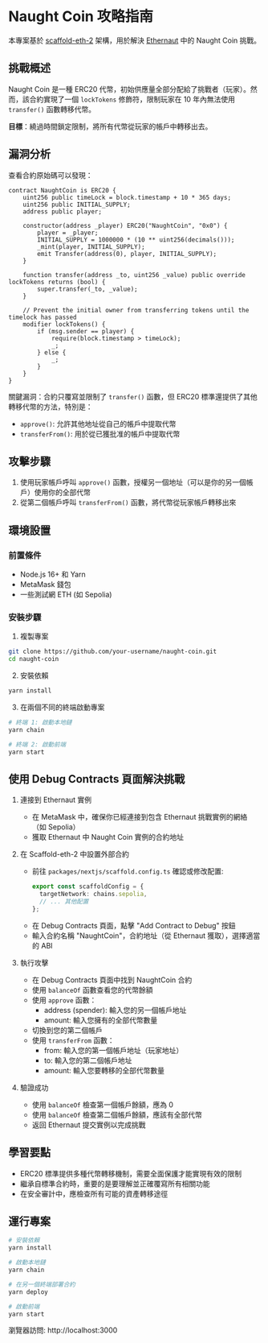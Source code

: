 # Naught Coin 攻略指南

本專案基於 [scaffold-eth-2](https://github.com/scaffold-eth/scaffold-eth-2) 架構，用於解決 [Ethernaut](https://ethernaut.openzeppelin.com/) 中的 Naught Coin 挑戰。

## 挑戰概述

Naught Coin 是一種 ERC20 代幣，初始供應量全部分配給了挑戰者（玩家）。然而，該合約實現了一個 `lockTokens` 修飾符，限制玩家在 10 年內無法使用 `transfer()` 函數轉移代幣。

**目標**：繞過時間鎖定限制，將所有代幣從玩家的帳戶中轉移出去。

## 漏洞分析

查看合約原始碼可以發現：

```solidity
contract NaughtCoin is ERC20 {
    uint256 public timeLock = block.timestamp + 10 * 365 days;
    uint256 public INITIAL_SUPPLY;
    address public player;

    constructor(address _player) ERC20("NaughtCoin", "0x0") {
        player = _player;
        INITIAL_SUPPLY = 1000000 * (10 ** uint256(decimals()));
        _mint(player, INITIAL_SUPPLY);
        emit Transfer(address(0), player, INITIAL_SUPPLY);
    }

    function transfer(address _to, uint256 _value) public override lockTokens returns (bool) {
        super.transfer(_to, _value);
    }

    // Prevent the initial owner from transferring tokens until the timelock has passed
    modifier lockTokens() {
        if (msg.sender == player) {
            require(block.timestamp > timeLock);
            _;
        } else {
            _;
        }
    }
}
```

關鍵漏洞：合約只覆寫並限制了 `transfer()` 函數，但 ERC20 標準還提供了其他轉移代幣的方法，特別是：
- `approve()`: 允許其他地址從自己的帳戶中提取代幣
- `transferFrom()`: 用於從已獲批准的帳戶中提取代幣

## 攻擊步驟

1. 使用玩家帳戶呼叫 `approve()` 函數，授權另一個地址（可以是你的另一個帳戶）使用你的全部代幣
2. 從第二個帳戶呼叫 `transferFrom()` 函數，將代幣從玩家帳戶轉移出來

## 環境設置

### 前置條件

- Node.js 16+ 和 Yarn
- MetaMask 錢包
- 一些測試網 ETH (如 Sepolia)

### 安裝步驟

1. 複製專案
```bash
git clone https://github.com/your-username/naught-coin.git
cd naught-coin
```

2. 安裝依賴
```bash
yarn install
```

3. 在兩個不同的終端啟動專案
```bash
# 終端 1: 啟動本地鏈
yarn chain

# 終端 2: 啟動前端
yarn start
```

## 使用 Debug Contracts 頁面解決挑戰

1. 連接到 Ethernaut 實例
   - 在 MetaMask 中，確保你已經連接到包含 Ethernaut 挑戰實例的網絡（如 Sepolia）
   - 獲取 Ethernaut 中 Naught Coin 實例的合約地址

2. 在 Scaffold-eth-2 中設置外部合約
   - 前往 `packages/nextjs/scaffold.config.ts` 確認或修改配置:
     ```typescript
     export const scaffoldConfig = {
       targetNetwork: chains.sepolia,
       // ... 其他配置
     };
     ```
   - 在 Debug Contracts 頁面，點擊 "Add Contract to Debug" 按鈕
   - 輸入合約名稱 "NaughtCoin"，合約地址（從 Ethernaut 獲取），選擇適當的 ABI

3. 執行攻擊
   - 在 Debug Contracts 頁面中找到 NaughtCoin 合約
   - 使用 `balanceOf` 函數查看您的代幣餘額
   - 使用 `approve` 函數：
     - address (spender): 輸入您的另一個帳戶地址
     - amount: 輸入您擁有的全部代幣數量
   - 切換到您的第二個帳戶
   - 使用 `transferFrom` 函數：
     - from: 輸入您的第一個帳戶地址（玩家地址）
     - to: 輸入您的第二個帳戶地址
     - amount: 輸入您要轉移的全部代幣數量
   
4. 驗證成功
   - 使用 `balanceOf` 檢查第一個帳戶餘額，應為 0
   - 使用 `balanceOf` 檢查第二個帳戶餘額，應該有全部代幣
   - 返回 Ethernaut 提交實例以完成挑戰

## 學習要點

- ERC20 標準提供多種代幣轉移機制，需要全面保護才能實現有效的限制
- 繼承自標準合約時，重要的是要理解並正確覆寫所有相關功能
- 在安全審計中，應檢查所有可能的資產轉移途徑

## 運行專案

```bash
# 安裝依賴
yarn install

# 啟動本地鏈
yarn chain

# 在另一個終端部署合約
yarn deploy

# 啟動前端
yarn start
```

瀏覽器訪問: http://localhost:3000
